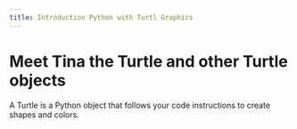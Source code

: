 ```yaml
---
title: Introduction Python with Turtl Graphics
---
```


# Meet Tina the Turtle and other Turtle objects

A Turtle is a Python object that follows your code instructions to create shapes and colors.